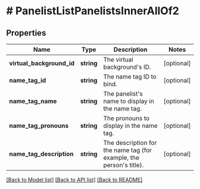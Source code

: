 # # PanelistListPanelistsInnerAllOf2

## Properties

Name | Type | Description | Notes
------------ | ------------- | ------------- | -------------
**virtual_background_id** | **string** | The virtual background&#39;s ID. | [optional]
**name_tag_id** | **string** | The name tag ID to bind. | [optional]
**name_tag_name** | **string** | The panelist&#39;s name to display in the name tag. | [optional]
**name_tag_pronouns** | **string** | The pronouns to display in the name tag. | [optional]
**name_tag_description** | **string** | The description for the name tag (for example, the person&#39;s title). | [optional]

[[Back to Model list]](../../README.md#models) [[Back to API list]](../../README.md#endpoints) [[Back to README]](../../README.md)
